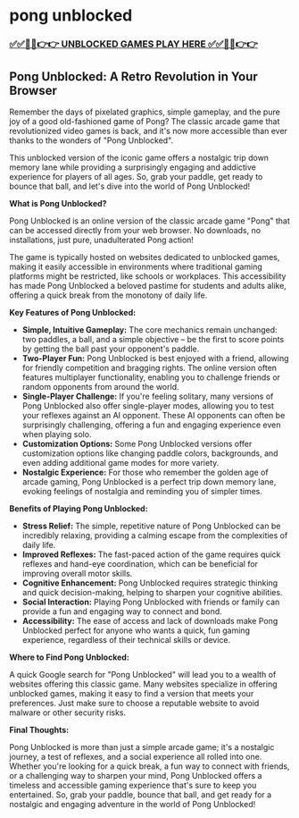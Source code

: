 # pong unblocked

### [✅✅🔴🔴👉👉 UNBLOCKED GAMES PLAY HERE ✅✅🔴🔴👉👉](https://topstoryindia.com)

## Pong Unblocked: A Retro Revolution in Your Browser

Remember the days of pixelated graphics, simple gameplay, and the pure joy of a good old-fashioned game of Pong? The classic arcade game that revolutionized video games is back, and it's now more accessible than ever thanks to the wonders of "Pong Unblocked". 

This unblocked version of the iconic game offers a nostalgic trip down memory lane while providing a surprisingly engaging and addictive experience for players of all ages.  So, grab your paddle, get ready to bounce that ball, and let's dive into the world of Pong Unblocked!

**What is Pong Unblocked?**

Pong Unblocked is an online version of the classic arcade game "Pong" that can be accessed directly from your web browser. No downloads, no installations, just pure, unadulterated Pong action! 

The game is typically hosted on websites dedicated to unblocked games, making it easily accessible in environments where traditional gaming platforms might be restricted, like schools or workplaces.  This accessibility has made Pong Unblocked a beloved pastime for students and adults alike, offering a quick break from the monotony of daily life.

**Key Features of Pong Unblocked:**

* **Simple, Intuitive Gameplay:** The core mechanics remain unchanged: two paddles, a ball, and a simple objective – be the first to score points by getting the ball past your opponent's paddle. 
* **Two-Player Fun:** Pong Unblocked is best enjoyed with a friend, allowing for friendly competition and bragging rights.  The online version often features multiplayer functionality, enabling you to challenge friends or random opponents from around the world.
* **Single-Player Challenge:**  If you're feeling solitary, many versions of Pong Unblocked also offer single-player modes, allowing you to test your reflexes against an AI opponent. These AI opponents can often be surprisingly challenging, offering a fun and engaging experience even when playing solo.
* **Customization Options:**  Some Pong Unblocked versions offer customization options like changing paddle colors, backgrounds, and even adding additional game modes for more variety.
* **Nostalgic Experience:**  For those who remember the golden age of arcade gaming, Pong Unblocked is a perfect trip down memory lane, evoking feelings of nostalgia and reminding you of simpler times.

**Benefits of Playing Pong Unblocked:**

* **Stress Relief:** The simple, repetitive nature of Pong Unblocked can be incredibly relaxing, providing a calming escape from the complexities of daily life.
* **Improved Reflexes:**  The fast-paced action of the game requires quick reflexes and hand-eye coordination, which can be beneficial for improving overall motor skills.
* **Cognitive Enhancement:**  Pong Unblocked requires strategic thinking and quick decision-making, helping to sharpen your cognitive abilities. 
* **Social Interaction:**  Playing Pong Unblocked with friends or family can provide a fun and engaging way to connect and bond. 
* **Accessibility:**  The ease of access and lack of downloads make Pong Unblocked perfect for anyone who wants a quick, fun gaming experience, regardless of their technical skills or device.

**Where to Find Pong Unblocked:**

A quick Google search for "Pong Unblocked" will lead you to a wealth of websites offering this classic game.  Many websites specialize in offering unblocked games, making it easy to find a version that meets your preferences. Just make sure to choose a reputable website to avoid malware or other security risks.

**Final Thoughts:**

Pong Unblocked is more than just a simple arcade game; it's a nostalgic journey, a test of reflexes, and a social experience all rolled into one.  Whether you're looking for a quick break, a fun way to connect with friends, or a challenging way to sharpen your mind, Pong Unblocked offers a timeless and accessible gaming experience that's sure to keep you entertained.  So, grab your paddle, bounce that ball, and get ready for a nostalgic and engaging adventure in the world of Pong Unblocked! 
